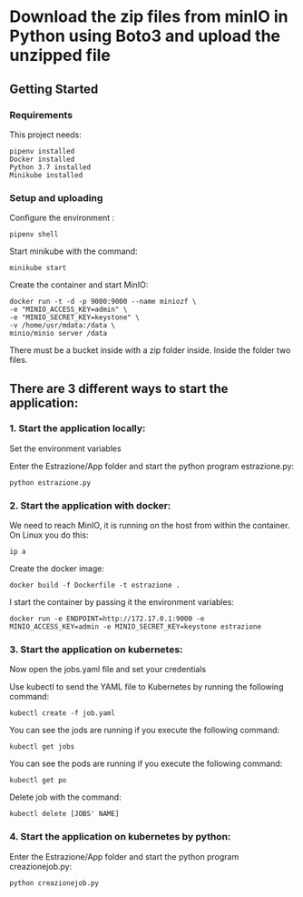 # Download the zip files from minIO in Python using Boto3 and upload the unzipped file

## Getting Started

### Requirements

This project needs:

```
pipenv installed
Docker installed
Python 3.7 installed
Minikube installed
```

### Setup and uploading
Configure the environment :
```
pipenv shell
```
Start minikube with the command:
```
minikube start
```
 
Create the container and start MinIO:
```
docker run -t -d -p 9000:9000 --name miniozf \
-e "MINIO_ACCESS_KEY=admin" \
-e "MINIO_SECRET_KEY=keystone" \
-v /home/usr/mdata:/data \
minio/minio server /data
```

There must be a bucket inside with a zip folder inside. Inside the folder two files.

## There are 3 different ways to start the application:
### 1. Start the application locally:
Set the environment variables

Enter the Estrazione/App folder and start the python program estrazione.py:
```
python estrazione.py
```

### 2. Start the application with docker:
We need to reach MinIO, it is running on the host from within the container. On Linux you do this:
```
ip a
```

Create the docker image:
```
docker build -f Dockerfile -t estrazione .
```

I start the container by passing it the environment variables:
```
docker run -e ENDPOINT=http://172.17.0.1:9000 -e MINIO_ACCESS_KEY=admin -e MINIO_SECRET_KEY=keystone estrazione 
```

### 3. Start the application on kubernetes:
Now open the jobs.yaml file and set your credentials

Use kubectl to send the YAML file to Kubernetes by running the following command:
```
kubectl create -f job.yaml
```
You can see the jods are running if you execute the following command:
```
kubectl get jobs
```

You can see the pods are running if you execute the following command:
```
kubectl get po
```

Delete job with the command:
```
kubectl delete [JOBS' NAME]
```
### 4. Start the application on kubernetes by python:
Enter the Estrazione/App folder and start the python program creazionejob.py:
```
python creazionejob.py
```

